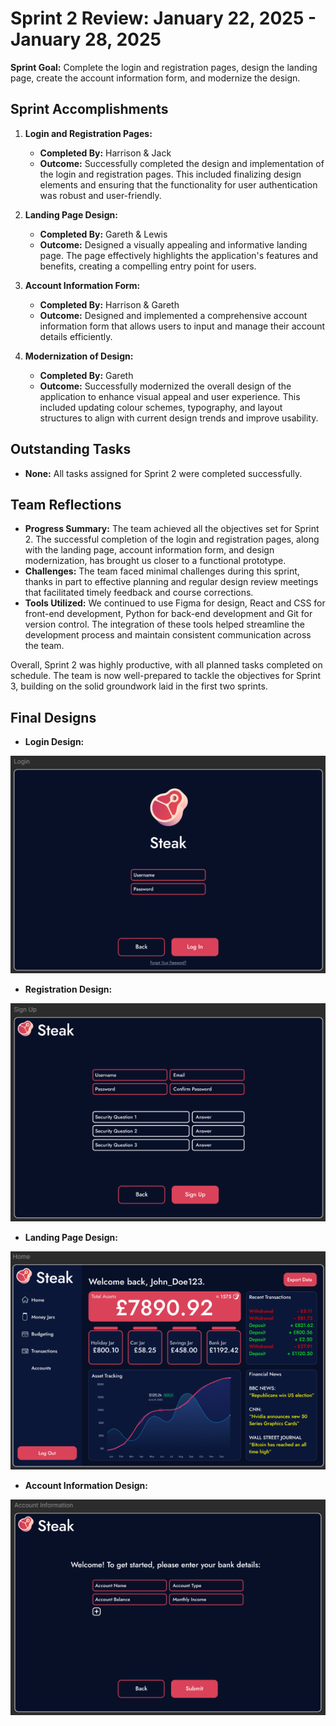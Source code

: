# Sprint 2 Review: January 22, 2025 - January 28, 2025

**Sprint Goal:** Complete the login and registration pages, design the landing page, create the account information form, and modernize the design.

## Sprint Accomplishments

1. **Login and Registration Pages:**
   - **Completed By:** Harrison & Jack
   - **Outcome:** Successfully completed the design and implementation of the login and registration pages. This included finalizing design elements and ensuring that the functionality for user authentication was robust and user-friendly.

2. **Landing Page Design:**
   - **Completed By:** Gareth & Lewis
   - **Outcome:** Designed a visually appealing and informative landing page. The page effectively highlights the application's features and benefits, creating a compelling entry point for users.

3. **Account Information Form:**
   - **Completed By:** Harrison & Gareth
   - **Outcome:** Designed and implemented a comprehensive account information form that allows users to input and manage their account details efficiently.

4. **Modernization of Design:**
   - **Completed By:** Gareth
   - **Outcome:** Successfully modernized the overall design of the application to enhance visual appeal and user experience. This included updating colour schemes, typography, and layout structures to align with current design trends and improve usability.

## Outstanding Tasks

- **None:** All tasks assigned for Sprint 2 were completed successfully.

## Team Reflections

- **Progress Summary:** The team achieved all the objectives set for Sprint 2. The successful completion of the login and registration pages, along with the landing page, account information form, and design modernization, has brought us closer to a functional prototype.
- **Challenges:** The team faced minimal challenges during this sprint, thanks in part to effective planning and regular design review meetings that facilitated timely feedback and course corrections.
- **Tools Utilized:** We continued to use Figma for design, React and CSS for front-end development, Python for back-end development and Git for version control. The integration of these tools helped streamline the development process and maintain consistent communication across the team.

Overall, Sprint 2 was highly productive, with all planned tasks completed on schedule. The team is now well-prepared to tackle the objectives for Sprint 3, building on the solid groundwork laid in the first two sprints.

## Final Designs

- **Login Design:**

![Sprint 2 Login Design](../Images/Sprints/Sprint2_Login_Design.png)

- **Registration Design:**

![Sprint 2 Registration Design](../Images/Sprints/Sprint2_Registration_Design.png)

- **Landing Page Design:**

![Sprint 2 Landing_Page Design](../Images/Sprints/Sprint2_Dashboard_Screen_Design.png)

- **Account Information Design:**

![Sprint 2 Account_Information Design](../Images/Sprints/Sprint2_Account_Information_Design.png)
